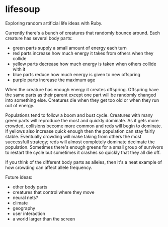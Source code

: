 lifesoup
========

Exploring random artificial life ideas with Ruby.

Currently there's a bunch of creatures that randomly bounce around. Each creature has several body parts:
* green parts supply a small amount of energy each turn
* red parts increase how much energy it takes from others when they collide
* yellow parts decrease how much energy is taken when others collide with it
* blue parts reduce how much energy is given to new offspring
* purple parts increase the maximum age

When the creature has enough energy it creates offspring. Offspring have the same parts as their parent except one part will be randomly changed into something else. Creatures die when they get too old or when they run out of energy.

Populations tend to follow a boom and bust cycle. Creatures with many green parts will reproduce the most and quickly dominate. As it gets more crowded, collisions become more common and reds will begin to dominate. If yellows also increase quick enough then the population can stay fairly stable. Eventually crowding will make taking from others the most successfull strategy; reds will almost completely dominate decimate the population. Sometimes there's enough greens for a small group of survivors to restart the cycle but sometimes it crashes so quickly that they all die off.

If you think of the different body parts as alleles, then it's a neat example of how crowding can affect allele frequency.

Future ideas:
* other body parts
* creatures that control where they move
* neural nets?
* climate
* geography
* user interaction
* a world larger than the screen
